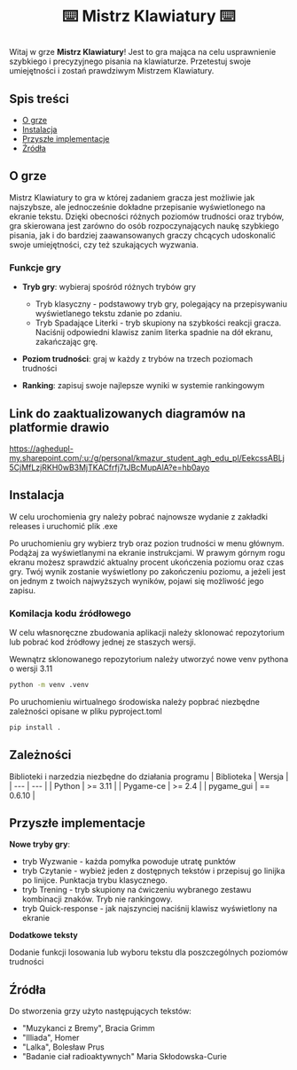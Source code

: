 # <p align=center> :keyboard: Mistrz Klawiatury :keyboard: </p>
Witaj w grze **Mistrz Klawiatury**! Jest to gra mająca na celu usprawnienie szybkiego i precyzyjnego pisania na klawiaturze. Przetestuj swoje umiejętności i zostań prawdziwym Mistrzem Klawiatury.

## Spis treści

- [O grze](#o-grze)
- [Instalacja](#instalacja)
- [Przyszłe implementacje](#przyszłe-implementacje)
- [Źródła](#źródła)

## O grze
Mistrz Klawiatury to gra w której zadaniem gracza jest możliwie jak najszybsze, ale jednocześnie dokładne przepisanie wyświetlonego na ekranie tekstu. Dzięki obecności różnych poziomów trudności oraz trybów, gra skierowana jest zarówno do osób rozpoczynających naukę szybkiego pisania, jak i do bardziej zaawansowanych graczy chcących udoskonalić swoje umiejętności, czy też szukających wyzwania. 

### Funkcje gry

- **Tryb gry**: wybieraj spośród różnych trybów gry
  
  - Tryb klasyczny - podstawowy tryb gry, polegający na przepisywaniu wyświetlanego tekstu zdanie po zdaniu.
  - Tryb Spadające Literki - tryb skupiony na szybkości reakcji gracza. Naciśnij odpowiedni klawisz zanim literka spadnie na dół ekranu, zakańczając grę.

    
- **Poziom trudności**: graj w każdy z trybów na trzech poziomach trudności
  
- **Ranking**: zapisuj swoje najlepsze wyniki w systemie rankingowym
## Link do zaaktualizowanych diagramów na platformie drawio
https://aghedupl-my.sharepoint.com/:u:/g/personal/kmazur_student_agh_edu_pl/EekcssABLj5CjMfLzjRKH0wB3MjTKACfrfj7tJBcMupAlA?e=hb0ayo
## Instalacja
W celu urochomienia gry należy pobrać najnowsze wydanie z zakładki releases i uruchomić plik .exe

Po uruchomieniu gry wybierz tryb oraz pozion trudności w menu głównym. Podążaj za wyświetlanymi na ekranie instrukcjami. W prawym górnym rogu ekranu możesz sprawdzić aktualny procent ukończenia poziomu oraz czas gry. Twój wynik zostanie wyświetlony po zakończeniu poziomu, a jeżeli jest on jednym z twoich najwyższych wyników, pojawi się możliwość jego zapisu.

### Komilacja kodu źródłowego
W celu własnoręczne zbudowania aplikacji należy sklonować repozytorium lub pobrać kod źródłowy jednej ze staszych wersji.

Wewnątrz sklonowanego repozytorium należy utworzyć nowe venv pythona o wersji 3.11
  ```bash
  python -m venv .venv
  ```
Po uruchomieniu wirtualnego środowiska należy popbrać niezbędne zależności opisane w pliku pyproject.toml
```bash
pip install .
```

## Zależności
Biblioteki i narzedzia niezbędne do działania programu
| Biblioteka | Wersja |
| --- | --- |
| Python | >= 3.11 |
| Pygame-ce | >= 2.4 |
| pygame_gui | == 0.6.10 |


## Przyszłe implementacje
**Nowe tryby gry**:
- tryb Wyzwanie - każda pomyłka powoduje utratę punktów
- tryb Czytanie - wybież jeden z dostępnych tekstów i przepisuj go linijka po linijce. Punktacja trybu klasycznego.
- tryb Trening - tryb skupiony na ćwiczeniu wybranego zestawu kombinacji znaków. Tryb nie rankingowy.
- tryb Quick-response - jak najszynciej naciśnij klawisz wyświetlony na ekranie

**Dodatkowe teksty**

Dodanie funkcji losowania lub wyboru tekstu dla poszczególnych poziomów trudności 

## Źródła
Do stworzenia grzy użyto następujących tekstów:
- "Muzykanci z Bremy", Bracia Grimm
- "Illiada", Homer
- "Lalka", Bolesław Prus
- "Badanie ciał radioaktywnych" Maria Skłodowska-Curie


